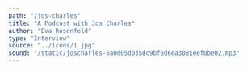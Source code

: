 ```yaml
---
path: "/jos-charles"
title: "A Podcast with Jos Charles"
author: "Eva Rosenfeld"
type: "Interview"
source: "../icons/1.jpg"
sound: "/static/joscharles-6a0d05d035dc9bf6d6ea3081eef0be02.mp3"
---
```


&nbsp;
